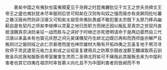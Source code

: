 <!-- { "loadSidebar": true } -->
　　甚矣中国之有夷狄也蛮夷猾夏见于尧舜之时昆夷玁狁见于文王之世夫尧舜文王帝王之盛也夷狄犹未尽率服则后世可知矣在汉则有匃奴之强而唐亦有突厥囘纥吐蕃之暴汉唐尚然则非汉唐又可知矣太祖受命夷狄畏威不敢犯塞太宗既下太原乃移兵幽蓟自是有契丹之师矣李继捧以灵夏之地归吾职方而继迁因以叛乱至真宗之世契丹直抵澶魏真宗决防亲征一战而胜与之讲好于时继迁亦死徳明请命于是两边晏然自三代汉唐以来盖未有也寳元庆厯之间元昊谋僭契丹生衅北边既已再和而西师旋亦解严且叛则讨之服则绥之此仁宗甚徳而度也神宗雄材大略有开拓四夷之志虽复地于熈河寻败师于灵武逮至元祐力主和戎之议绍圣复建用兵之防蔡京既收湟鄯王黼谋取燕云驯致金兵扰我甸服斲丧帝室屠害生灵而二圣俱北狩矣可不痛哉此其服叛去来为中国利害者也其它四夷在祖宗时率皆慕义向化且不为中国利害者则皆阙而不书
